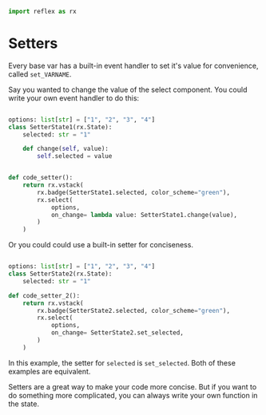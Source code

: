 ```python exec
import reflex as rx
```


# Setters

Every base var has a built-in event handler to set it's value for convenience, called `set_VARNAME`.


Say you wanted to change the value of the select component. You could write your own event handler to do this:

```python demo exec

options: list[str] = ["1", "2", "3", "4"]
class SetterState1(rx.State):
    selected: str = "1"

    def change(self, value):
        self.selected = value


def code_setter():
    return rx.vstack(
        rx.badge(SetterState1.selected, color_scheme="green"),
        rx.select(
            options,
            on_change= lambda value: SetterState1.change(value),
        )
    )

```

Or you could could use a built-in setter for conciseness.

```python demo exec

options: list[str] = ["1", "2", "3", "4"]
class SetterState2(rx.State):
    selected: str = "1"

def code_setter_2():
    return rx.vstack(
        rx.badge(SetterState2.selected, color_scheme="green"),
        rx.select(
            options,
            on_change= SetterState2.set_selected,
        )
    )
```

In this example, the setter for `selected` is `set_selected`. Both of these examples are equivalent.

Setters are a great way to make your code more concise. But if you want to do something more complicated, you can always write your own function in the state.
